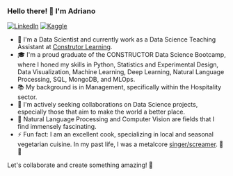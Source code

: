 ### Hello there! 👋 I'm Adriano

[![LinkedIn](https://img.shields.io/badge/LinkedIn-%230077B5.svg?&style=for-the-badge&logo=linkedin&logoColor=white)](https://www.linkedin.com/in/adriano-persegani/)
[![Kaggle](https://img.shields.io/badge/Kaggle-%230077B5.svg?&style=for-the-badge&logo=kaggle&logoColor=white)](https://www.kaggle.com/adrianopersegani)

- 🔭 I'm a Data Scientist and currently work as a Data Science Teaching Assistant at [Construtor Learning](https://learning.constructor.org/).
- 🎓 I'm a proud graduate of the CONSTRUCTOR Data Science Bootcamp, where I honed my skills in Python, Statistics and Experimental Design, Data Visualization, Machine Learning, Deep Learning, Natural Language Processing, SQL, MongoDB, and MLOps.
- 📚 My background is in Management, specifically within the Hospitality sector.
- 👯 I'm actively seeking collaborations on Data Science projects, especially those that aim to make the world a better place.
- 🤔 Natural Language Processing and Computer Vision are fields that I find immensely fascinating.
- ⚡ Fun fact: I am an excellent cook, specializing in local and seasonal vegetarian cuisine. In my past life, I was a metalcore [singer/screamer](https://youtube.com/clip/Ugkxdui9rC0Lg_XW56mnWRomLcOuRJpSw1s2). 🎤🍲

Let's collaborate and create something amazing! 🚀

